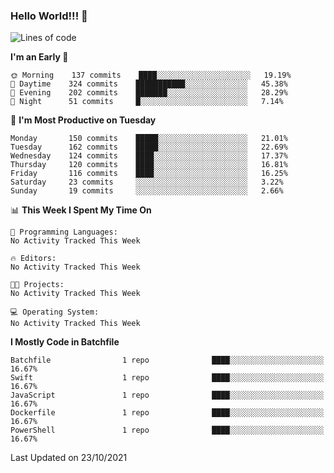 ### Hello World!!! 👋

<!--
**kekotek/kekotek** is a ✨ _special_ ✨ repository because its `README.md` (this file) appears on your GitHub profile.

Here are some ideas to get you started:

- 🔭 I’m currently working on ...
- 🌱 I’m currently learning ...
- 👯 I’m looking to collaborate on ...
- 🤔 I’m looking for help with ...
- 💬 Ask me about ...
- 📫 How to reach me: ...
- 😄 Pronouns: ...
- ⚡ Fun fact: ...
-->

<!--START_SECTION:waka-->
![Lines of code](https://img.shields.io/badge/From%20Hello%20World%20I%27ve%20Written-18753%20lines%20of%20code-blue)

**I'm an Early 🐤** 

```text
🌞 Morning    137 commits    ████░░░░░░░░░░░░░░░░░░░░░   19.19% 
🌆 Daytime    324 commits    ███████████░░░░░░░░░░░░░░   45.38% 
🌃 Evening    202 commits    ███████░░░░░░░░░░░░░░░░░░   28.29% 
🌙 Night      51 commits     █░░░░░░░░░░░░░░░░░░░░░░░░   7.14%

```
📅 **I'm Most Productive on Tuesday** 

```text
Monday       150 commits    █████░░░░░░░░░░░░░░░░░░░░   21.01% 
Tuesday      162 commits    █████░░░░░░░░░░░░░░░░░░░░   22.69% 
Wednesday    124 commits    ████░░░░░░░░░░░░░░░░░░░░░   17.37% 
Thursday     120 commits    ████░░░░░░░░░░░░░░░░░░░░░   16.81% 
Friday       116 commits    ████░░░░░░░░░░░░░░░░░░░░░   16.25% 
Saturday     23 commits     ░░░░░░░░░░░░░░░░░░░░░░░░░   3.22% 
Sunday       19 commits     ░░░░░░░░░░░░░░░░░░░░░░░░░   2.66%

```


📊 **This Week I Spent My Time On** 

```text
💬 Programming Languages: 
No Activity Tracked This Week

🔥 Editors: 
No Activity Tracked This Week

🐱‍💻 Projects: 
No Activity Tracked This Week

💻 Operating System: 
No Activity Tracked This Week

```

**I Mostly Code in Batchfile** 

```text
Batchfile                1 repo              ████░░░░░░░░░░░░░░░░░░░░░   16.67% 
Swift                    1 repo              ████░░░░░░░░░░░░░░░░░░░░░   16.67% 
JavaScript               1 repo              ████░░░░░░░░░░░░░░░░░░░░░   16.67% 
Dockerfile               1 repo              ████░░░░░░░░░░░░░░░░░░░░░   16.67% 
PowerShell               1 repo              ████░░░░░░░░░░░░░░░░░░░░░   16.67%

```



 Last Updated on 23/10/2021
<!--END_SECTION:waka-->
